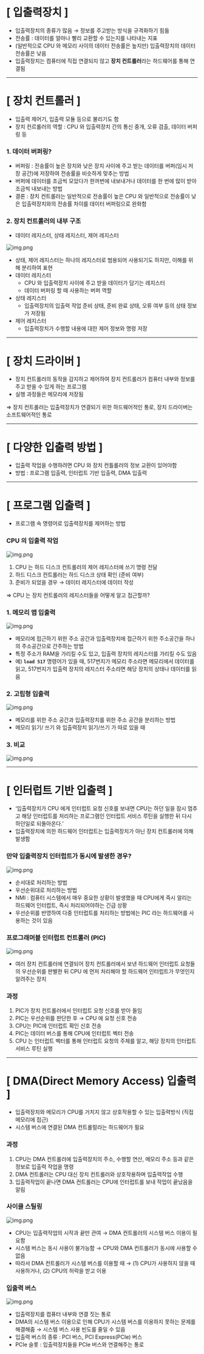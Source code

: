 # [ 입출력장치 ]

- 입출력장치의 종류가 많음 → 정보를 주고받는 방식을 규격화하기 힘듦
- 전송률 : 데이터를 얼마나 빨리 교환할 수 있는지를 나타내는 지표
- (일반적으로 CPU 와 메모리 사이의 데이터 전송률은 높지만) 입출력장치의 데이터 전송률은 낮음
- 입출력장치는 컴퓨터에 직접 연결되지 않고 **장치 컨트롤러**라는 하드웨어를 통해 연결됨


---

# [ 장치 컨트롤러 ]

- 입출력 제어기, 입출력 모듈 등으로 불리기도 함
- 장치 컨르롤러의 역할 : CPU 와 입출력장치 간의 통신 중개, 오류 검출, 데이터 버퍼링 등




### 1. 데이터 버퍼링?

- 버퍼링 : 전송률이 높은 장치와 낮은 장치 사이에 주고 받는 데이터를 버퍼(임시 저장 공간)에 저장하여 전송률을 비슷하게 맞추는 방법
- 버퍼에 데이터를 조금씩 모았다가 한꺼번에 내보내거나 데이터를 한 번에 많이 받아 조금씩 내보내는 방법
- 결론 : 장치 컨트롤러는 일반적으로 전송률이 높은 CPU 와 일반적으로 전송률이 낮은 입출력장치와의 전송률 차이를 데이터 버퍼링으로 완화함



### 2. 장치 컨트롤러의 내부 구조

- 데이터 레지스터, 상태 레지스터, 제어 레지스터

![img.png](../image/이승현-image1.png)

- 상태, 제어 레지스터는 하나의 레지스터로 범용되어 사용되기도 하지만, 이해를 위해 분리하여 표현
- 데이터 레지스터
    - CPU 와 입출력장치 사이에 주고 받을 데이터가 담기는 레지스터
    - 데이터 버퍼링 할 때 사용하는 버퍼 역할
- 상태 레지스터
    - 입출력장치의 입출력 작업 준비 상태, 준비 완료 상태, 오류 여부 등의 상태 정보가 저장됨
- 제어 레지스터
    - 입출력장치가 수행할 내용에 대한 제어 정보와 명령 저장

---


# [ 장치 드라이버 ]

- 장치 컨트롤러의 동작을 감지하고 제어하여 장치 컨트롤러가 컴퓨터 내부와 정보를 주고 받을 수 있게 하는 프로그램
- 실행 과정들은 메모리에 저장됨

⇒ 장치 컨트롤러는 입출력장치가 연결되기 위한 하드웨어적인 통로, 장치 드라이버는 소프트웨어적인 통로


---


# [ 다양한 입출력 방법 ]

- 입출력 작업을 수행하려면 CPU 와 장치 컨틀롤러의 정보 교환이 있어야함
- 방법 : 프로그램 입출력, 인터럽트 기반 입출력, DMA 입출력


---


# [ 프로그램 입출력 ]

- 프로그램 속 명령어로 입출력장치를 제어하는 방법



### CPU 의 입출력 작업

![img.png](../image/이승현-image2.png)

1. CPU 는 하드 디스크 컨트롤러의 제어 레지스터에 쓰기 명령 전달
2. 하드 디스크 컨트롤러는 하드 디스크 상태 확인 (준비 여부)
3. 준비가 되었을 경우 → 데이터 레지스터에 데이터 작성

⇒ CPU 는 장치 컨트롤러의 레지스터들을 어떻게 알고 접근할까?



### 1. 메모리 맵 입출력

![img.png](../image/이승현-image3.png)

- 메모리에 접근하기 위한 주소 공간과 입출력장치에 접근하기 위한 주소공간을 하나의 주소공간으로 간주하는 방법
- 특정 주소가 RAM을 가리킬 수도 있고, 입출력 장치의 레지스터를 가리킬 수도 있음
- 예)  **`load 517`** 명령어가 있을 때, 517번지가 메모리 주소라면 메모리에서 데이터를 읽고, 517번지가 입출력 장치의 레지스터 주소라면 해당 장치의 상태나 데이터를 읽음



### 2. 고립형 입출력

![img.png](../image/이승현-image4.png)

- 메모리를 위한 주소 공간과 입출력장치를 위한 주소 공간을 분리하는 방법
- 메모리 읽기/ 쓰기 와 입출력장치 읽기/쓰기 가 따로 있을 때



### 3. 비교

![img.png](../image/이승현-image5.png)

---


# [ 인터럽트 기반 입출력 ]

- ‘입출력장치가 CPU 에게 인터럽트 요청 신호를 보내면 CPU는 하던 일을 잠시 멈추고 해당 인터럽트를 처리하는 프로그램인 인터럽트 서비스 루틴을 실행한 뒤 다시 하던일로 되돌아온다.’
- 입출력장치에 의한 하드웨어 인터럽트는 입출력장치가 아닌 장치 컨트롤러에 의해 발생함



### 만약 입출력장치 인터럽트가 동시에 발생한 경우?

![img.png](../image/이승현-image6.png)

- 순서대로 처리하는 방법
- 우선순위대로 처리하는 방법
- NMI : 컴퓨터 시스템에서 매우 중요한 상황이 발생했을 때 CPU에게 즉시 알리는 하드웨어 인터럽트, 즉시 처리되어야하는 긴급 상황
- 우선순위를 반영하여 다중 인터럽트를 처리하는 방법에는 PIC 라는 하드웨어를 사용하는 것이 있음



### 프로그래머블 인터럽트 컨트롤러 (PIC)

![img.png](../image/이승현-image7.png)

- 여러 장치 컨트롤러에 연결되어 장치 컨트롤러에서 보낸 하드웨어 인터럽트 요청들의 우선순위를 판별한 뒤 CPU 에 먼저 처리해야 할 하드웨어 인터럽트가 무엇인지 알려주는 장치



### 과정

1. PIC가 장치 컨트롤러에서 인터럽트 요청 신호를 받아 들임
2. PIC는 우선순위를 판단한 후 → CPU 에 요청 신호 전송
3. CPU는 PIC에 인터럽트 확인 신호 전송
4. PIC는 데이터 버스를 통해 CPU에 인터럽트 벡터 전송
5. CPU 는 인터럽트 벡터를 통해 인터럽트 요청의 주체를 알고, 해당 장치의 인터럽트 서비스 루틴 실행

---


# [ DMA(Direct Memory Access) 입출력 ]

- 입출력장치와 메모리가 CPU를 거치지 않고 상호작용할 수 있는 입출력방식 (직접 메모리에 접근)
- 시스템 버스에 연결된 DMA 컨트롤럴라는 하드웨어가 필요



### 과정

1. CPU는 DMA 컨트롤러에 입출력장치의 주소, 수행할 연산, 메모리 주소 등과 같은 정보로 입출력 작업을 명령
2. DMA 컨트롤러는 CPU 대신 장치 컨트롤러와 상호작용하며 입출력작업 수행
3. 입출력작업이 끝나면 DMA 컨트롤러는 CPU에 인터럽트를 보내 작업이 끝났음을 알림



### 사이클 스틸링

![img.png](../image/이승현-image8.png)

- CPU는 입출력작업의 시작과 끝만 관여 → DMA 컨트롤러의 시스템 버스 이용이 필요함
- 시스템 버스는 동시 사용이 불가능함 → CPU와 DMA 컨트롤러가 동시에 사용할 수 없음
- 따라서 DMA 컨트롤러가 시스템 버스를 이용할 때 → (1) CPU가 사용하지 않을 때 사용하거나, (2) CPU의 허락을 받고 이용



### 입출력 버스

![img.png](../image/이승현-image9.png)

- 입출력장치를 컴퓨터 내부와 연결 짓는 통로
- DMA의 시스템  버스  이용으로 인해 CPU가 시스템 버스를 이용하지 못하는 문제를 해결해줌 → 시스템 버스 사용 빈도를 줄일 수 있음
- 입출력 버스의 종류 : PCI 버스, PCI Express(PCIe) 버스
- PCIe 슬롯 : 입출력장치들을 PCIe 버스와 연결해주는 통로